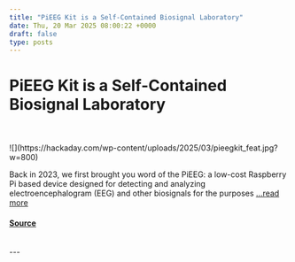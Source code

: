 ```yaml
---
title: "PiEEG Kit is a Self-Contained Biosignal Laboratory"
date: Thu, 20 Mar 2025 08:00:22 +0000
draft: false
type: posts
---
```

# PiEEG Kit is a Self-Contained Biosignal Laboratory

<br/>

<br/>
![](https://hackaday.com/wp-content/uploads/2025/03/pieegkit_feat.jpg?w=800)

Back in 2023, we first brought you word of the PiEEG: a low-cost Raspberry Pi based device designed for detecting and analyzing electroencephalogram (EEG) and other biosignals for the purposes […read more](https://hackaday.com/2025/03/20/pieeg-kit-is-a-self-contained-biosignal-laboratory/)

#### [Source](https://hackaday.com/2025/03/20/pieeg-kit-is-a-self-contained-biosignal-laboratory/)

<br/>
---
